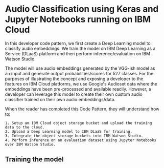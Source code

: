 # Audio Classification using Keras and Jupyter Notebooks running on IBM Cloud

In this developer code pattern, we first create a Deep Learning model to classify audio embeddings. We train the model on IBM Deep Learning as a Service (DLaaS) platform and then perform inference/evaluation on IBM Watson Studio. 

The model will use audio embeddings generated by the VGG-ish model as an input and generate output probabilities/scores for 527 classes. For the purposes of illustrating the concept and exposing a developer to the features on IBM Cloud platforms, we use Google's Audioset data where the embeddings have been pre-processed and available readily.  However, a developer can leverage this model to create their own custom audio classifier trained on their own audio embeddings/data.

When the reader has completed this Code Pattern, they will understand how to:

    1. Setup an IBM Cloud object storage bucket and upload the training data to the cloud.
    2. Upload a Deep Learning model to IBM DLaaS for training.
    3. Integrate the object storage buckets into IBM Watson Studio.
    4. Perform inference on an evaluation dataset using Jupyter Notebooks over IBM Watson Studio.

## Training the model

